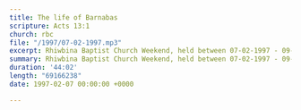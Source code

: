 ```yaml
---
title: The life of Barnabas
scripture: Acts 13:1
church: rbc
file: "/1997/07-02-1997.mp3"
excerpt: Rhiwbina Baptist Church Weekend, held between 07-02-1997 - 09-02-1997.
summary: Rhiwbina Baptist Church Weekend, held between 07-02-1997 - 09-02-1997.
duration: '44:02'
length: "69166238"
date: 1997-02-07 00:00:00 +0000

---
```

